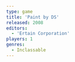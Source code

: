 ```yaml
---
type: game
title: 'Paint by DS'
released: 2008
editors: 
  - 'Ertain Corporation'
players: 1
genres:
  - Inclassable
---
```

